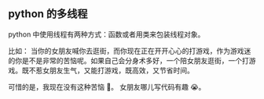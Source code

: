 ## python 的多线程

python 中使用线程有两种方式：函数或者用类来包装线程对象。

比如：
当你的女朋友喊你去逛街，而你现在正在开开心心的打游戏，作为游戏迷的你是不是非常的苦恼呢。如果自己会分身术多好，一个陪女朋友逛街，一个打游戏。既不惹女朋友生气，又能打游戏，既高效，又节省时间。

可惜的是，我现在没有这种苦恼 🤖。
女朋友哪儿写代码有趣 😭。
